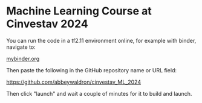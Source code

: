 # Machine Learning Course at Cinvestav 2024


You can run the code in a tf2.11 environment online, for example with binder, navigate to:

<a href="https://mybinder.org" target="top">mybinder.org</a>


Then paste the following in the GitHub repository name or URL field:

https://github.com/abbeywaldron/cinvestav_ML_2024

Then click "launch" and wait a couple of minutes for it to build and launch.



